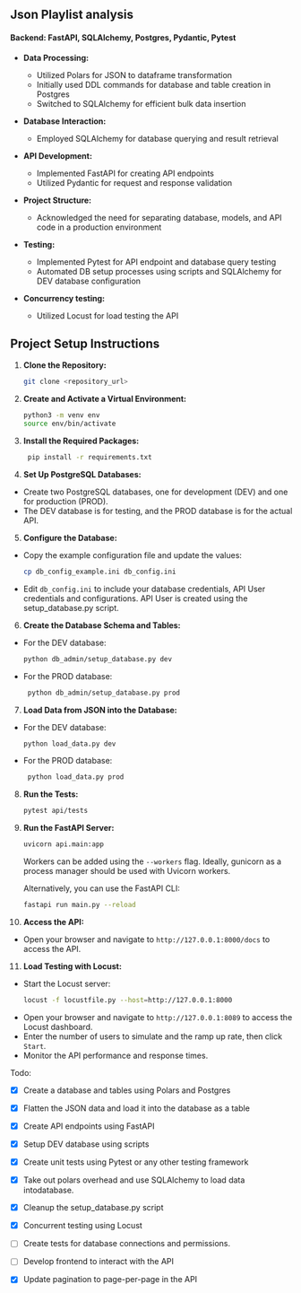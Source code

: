 ## Json Playlist analysis

#### Backend: FastAPI, SQLAlchemy, Postgres, Pydantic, Pytest

- **Data Processing:**
  - Utilized Polars for JSON to dataframe transformation
  - Initially used DDL commands for database and table creation in Postgres
  - Switched to SQLAlchemy for efficient bulk data insertion

- **Database Interaction:**
  - Employed SQLAlchemy for database querying and result retrieval

- **API Development:**
  - Implemented FastAPI for creating API endpoints
  - Utilized Pydantic for request and response validation

- **Project Structure:**
  - Acknowledged the need for separating database, models, and API code in a production environment

- **Testing:**
  - Implemented Pytest for API endpoint and database query testing
  - Automated DB setup processes using scripts and SQLAlchemy for DEV database configuration

- **Concurrency testing:**
  - Utilized Locust for load testing the API


## Project Setup Instructions

1. **Clone the Repository:**
   ```sh
   git clone <repository_url>
    ```
2. **Create and Activate a Virtual Environment:** 
   ```sh
   python3 -m venv env
   source env/bin/activate
   ```

3. **Install the Required Packages:**
   ```sh
    pip install -r requirements.txt
    ```
4. **Set Up PostgreSQL Databases:**
- Create two PostgreSQL databases, one for development (DEV) and one for production (PROD). 
- The DEV database is for testing, and the PROD database is for the actual API.

5. **Configure the Database:**
- Copy the example configuration file and update the values:
   ```sh
   cp db_config_example.ini db_config.ini
   ```
- Edit `db_config.ini` to include your database credentials, API User credentials and configurations. API User is created using the setup_database.py script.

6. **Create the Database Schema and Tables:**
- For the DEV database:
   ```sh
   python db_admin/setup_database.py dev
   ```
- For the PROD database:
   ```sh
    python db_admin/setup_database.py prod
    ```
7. **Load Data from JSON into the Database:**
- For the DEV database:
   ```sh
   python load_data.py dev
   ```
- For the PROD database:
   ```sh
    python load_data.py prod
    ```
8. **Run the Tests:**
    ```sh
    pytest api/tests
    ```
9. **Run the FastAPI Server:**
    ```sh
    uvicorn api.main:app 
    ```
    Workers can be added using the `--workers` flag. Ideally, gunicorn as a process manager should be used with Uvicorn workers.

    Alternatively, you can use the FastAPI CLI:
    ```sh   
    fastapi run main.py --reload
    ```
10. **Access the API:**
- Open your browser and navigate to `http://127.0.0.1:8000/docs` to access the API.

11. **Load Testing with Locust:**
- Start the Locust server:
    ```sh
    locust -f locustfile.py --host=http://127.0.0.1:8000
    ```
- Open your browser and navigate to `http://127.0.0.1:8089` to access the Locust dashboard.
- Enter the number of users to simulate and the ramp up rate, then click `Start`.
- Monitor the API performance and response times.




Todo:
- [x] Create a database and tables using Polars and Postgres
- [x] Flatten the JSON data and load it into the database as a table
- [x] Create API endpoints using FastAPI
- [x] Setup DEV database using scripts
- [x] Create unit tests using Pytest or any other testing framework
- [x] Take out polars overhead and use SQLAlchemy to load data intodatabase.
- [x] Cleanup the setup_database.py script
- [x] Concurrent testing using Locust
- [ ] Create tests for database connections and permissions.
- [ ] Develop frontend to interact with the API 
- [x] Update pagination to page-per-page in the API

